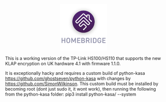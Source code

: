 
<p align="center">

<img src="https://github.com/homebridge/branding/raw/master/logos/homebridge-wordmark-logo-vertical.png" width="150">

</p>

This is a working version of the TP-Link HS100/HS110 that supports the new KLAP encryption on UK hardware 4.1 with firmware 1.1.0.  

It is exceptionally hacky and requires a custom build of python-kasa https://github.com/ghostseven/python-kasa with changes by https://github.com/SimonWilkinson. This custom build must be installed by becoming root (dont just sudo it, it wont work), then running the following from the python-kasa folder:  pip3 install python-kasa/ --system

